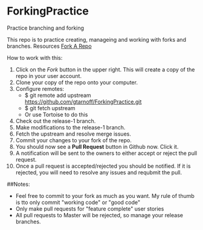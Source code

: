 ForkingPractice
===============

Practice branching and forking 

This repo is to practice creating, manageing and working with forks and branches. Resources [Fork A Repo](https://help.github.com/articles/fork-a-repo)

How to work with this:

1. Click on the *Fork* button in the upper right. This will create a copy of the repo in your user account.
2. Clone your copy of the repo onto your computer. 
3. Configure remotes: 
	- $ git remote add upstream https://github.com/gtarnoff/ForkingPractice.git
	- $ git fetch upstream
	- Or use Tortoise to do this
3. Check out the release-1 branch.
4. Make modifications to the release-1 branch. 
6. Fetch the upstream and resolve merge issues.
5. Commit your changes to your fork of the repo.
6. You should now see a **Pull Request** button in Github now. Click it.
7. A notification will be sent to the owners to either accept or reject the pull request.
8. Once a pull request is accepted/rejected you should be notified. If it is rejected, you will need to resolve any issues and requbmit the pull.

##Notes:

* Feel free to commit to your fork as much as you want. My rule of thumb is tto only commit "working code" or "good code"
* Only make pull requests for "feature complete" user stories
* All pull requests to Master will be rejected, so manage your release branches.